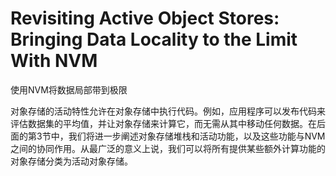 # Revisiting Active Object Stores: Bringing Data Locality to the Limit With NVM

使用NVM将数据局部带到极限

对象存储的活动特性允许在对象存储中执行代码。例如，应用程序可以发布代码来评估数据集的平均值，并让对象存储来计算它，而无需从其中移动任何数据。在后面的第3节中，我们将进一步阐述对象存储堆栈和活动功能，以及这些功能与NVM之间的协同作用。从最广泛的意义上说，我们可以将所有提供某些额外计算功能的对象存储分类为活动对象存储。

